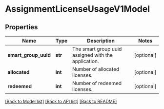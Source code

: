 # AssignmentLicenseUsageV1Model

## Properties
Name | Type | Description | Notes
------------ | ------------- | ------------- | -------------
**smart_group_uuid** | **str** | The smart group uuid assigned with the application. | [optional] 
**allocated** | **int** | Number of allocated licenses. | [optional] 
**redeemed** | **int** | Number of redeemed licenses. | [optional] 

[[Back to Model list]](../README.md#documentation-for-models) [[Back to API list]](../README.md#documentation-for-api-endpoints) [[Back to README]](../README.md)


